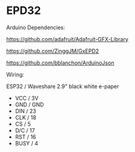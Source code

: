 # EPD32

Arduino Dependencies:

https://github.com/adafruit/Adafruit-GFX-Library

https://github.com/ZinggJM/GxEPD2

https://github.com/bblanchon/ArduinoJson


Wiring:

ESP32 / Waveshare 2.9" black white e-paper

- VCC / 3V
- GND / GND
- DIN / 23
- CLK / 18
- CS / 5
- D/C / 17  
- RST / 16
- BUSY / 4
